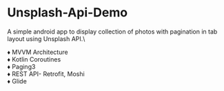 # Unsplash-Api-Demo
A simple android app to display collection of photos with pagination in tab layout using Unsplash API.\

♦ MVVM Architecture\
♦ Kotlin Coroutines\
♦ Paging3\
♦ REST API- Retrofit, Moshi\
♦ Glide
